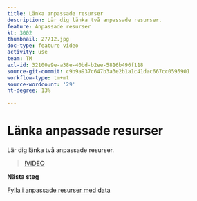 ```yaml
---
title: Länka anpassade resurser
description: Lär dig länka två anpassade resurser.
feature: Anpassade resurser
kt: 3002
thumbnail: 27712.jpg
doc-type: feature video
activity: use
team: TM
exl-id: 32100e9e-a38e-40bd-b2ee-5816b496f118
source-git-commit: c9b9a937c647b3a3e2b1a1c41dac667cc0595901
workflow-type: tm+mt
source-wordcount: '29'
ht-degree: 13%

---
```


# Länka anpassade resurser

Lär dig länka två anpassade resurser.

>[!VIDEO](https://video.tv.adobe.com/v/27712?quality=9)

**Nästa steg**

[Fylla i anpassade resurser med data](./populate-custom-resources-with-data.md)
